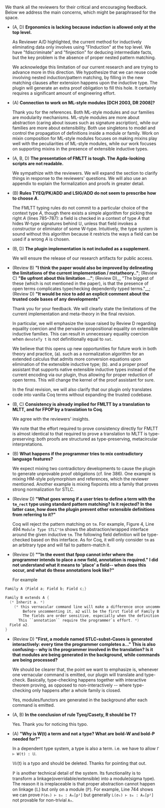 We thank all the reviewers for their critical and encouraging feedback.
Below we address the main concerns, which might be paraphrased for the space.

* (A, D) **Ergonomics is lacking because induction is allowed only at the top level.**

  As Reviewer A/D highlighted, the current method for inductively eliminating data only involves using "FInduction" at the top level. We have "fdiscriminate" and "finjection" for deducing intermediate facts, but the key problem is the absence of proper nested pattern matching.

  <!-- The idea is 
      fill in the new hole once pattern matching needs to extend the clauses
      lifting nested induction to top level seems not necessary
  -->

  We acknowledge this limitation of our current research and are trying to advance more in this direction. We hypothesize that we can reuse code involving nested induction/pattern matching, by filling in the new matching clauses after extension happens upon the inductive type. The plugin will generate an extra proof obligation to fill this hole. It certainly requires a significant amount of engineering effort.



* (A) __Connection to work on ML-style modules [DCH 2003, DR 2008]?__

  Thank you for the references.
  Both ML-style modules and our families are modularity mechanisms.
  ML-style modules are more about abstraction (caring about issues such as
  signature ascription), while our families are more about extensibility.
  Both use singletons to model and control the propagation of
  definitions inside a module or family.
  Work on mixin composition for ML-style modules focuses on making 
  mixins play well with the peculiarities of ML-style modules,
  while our work focuses on supporting mixins in the presence of extensible
  inductive types.
  
  <!--
  Generally speaking, compared to ML-style modules, families focus on overridability and code inheritance. The latter can be modelled by the functor in a verbose way. Module also has a clear distinction between the implementation and its signature, while family doesn't -- a given family is usually fixed with one signature, closer to OO classes. 
  ...
  Compared to the paper [DCH 2003], their problem formulation is more mature and they gear towards real-life programming experience. For example, they aim at generativity (a feature for nominality and side effect); subtyping (happens during signature matching); and phase distinction (for compilation). Our current paper handles family in a structural style; doesn't relate different signatures at all; and we work in a full-dependent type setting where mixing static and dynamic phases is acceptable.
  ...
  In fact, for plugin development, the family is compiled into modules/functors. In meta-theory, we use sigma type as a conceptually simpler representation of modules. We also use singleton type to expose concrete type information in a family inspired by their work. So our work is heavily influenced by ML-module.
  ...
  Our module and mixin have similar semantics to that from [DCH 2003] and [DR 2008]. However, compared to their work, we mainly focus on the prospect of the extensible inductive type and (exhaustiveness checking of) the corresponding recursors. Even in the case of mixin, we consider the consequent mixin of the inductive type and recursors.
  -->


* (A, B, D) **The presentation of FMLTT is tough. The Agda-looking scripts are not readable.**

  We sympathize with the reviewers. We will expand the section to clarify things
  in response to the reviewers' questions. We will also use an appendix to
  explain the formalization and proofs in greater detail.

  <!--
  Thank you for your feedback. 
  We sympathize with this impression in Section 5, and we agree it is dense, hard to read and not giving too much inspiration to the readers.
  ...
  We plan to expand it in the main text to clarify the questions the reviewers have, and also use appendices to explain the formalization and the proof in greater detail aiming for accessibility. 
  -->

* (B) __Rules TYEQ/PK/ADD and LSIG/ADD do not seem to prescribe how to choose $A$.__

  The FMLTT typing rules do not commit to a particular choice of the context type $A$,
  though there exists a simple algorithm for picking the right $A$ (lines 785–787): a
  field is checked in a context of type $A$ that hides W-type signatures behind
  $\mathbb{U}$, unless that field invokes a constructor or eliminator of some
  W-type. Intuitively, the type system is sound without this algorithm because
  it restricts the ways a field can be used if a wrong $A$ is chosen.
  
  <!--
  In practice, this A is decided by implementation. Our plugin always choose a "default" one which is just making all inductive type into an opaque type (Line 791) and make sure other parts stay the "same".
  ...
  Taking (Line 745) Figure. 8 as an example, `σ₅` has `tm : 𝕊(W(τₜₘ))` and `A`
  has `tm : 𝕌` instead. `s` will make sure other fields stay the same type. To
  show this explicitly at the plugin level, we look at Figure 4 (Line 494)
  `Module Type STLC°tm` (corresponding to `A`), where `tm : Set` (corresponding
  to `tm : 𝕌`). With this interface `STLC°tm` we cannot pattern match any term
  of type `tm : 𝕌` thus doing abstraction successfully.
  ...
  Generally speaking, all the (extensible) inductive type will be simply
  "wrapped" by a module type only exposing the
  constructor (with no eliminators), just like how we generate `STLC°tm`.
  -->

* (B, D) __The plugin implementation is not included as a supplement.__

  We will ensure the release of our research artifacts for public access.

* (Review B) __"I think the paper would also be improved by delineating the limitations of the current implementation / metatheory.."__; (Review C) __"Be upfront about this limitation ..."__; (Review D)__ "The biggest of these (which is not mentioned in the paper), is that the presence of open terms complicates typechecking dependently typed terms."__; (Review D) __"It would be nice to add an explicit comment about the trusted code bases of any developments"__

  Thank you for your feedback. We will clearly state the limitations of the
  current implementation and meta-theory in the final revision. 
  <!-- do we want to mention overridability/pins? -->
  In particular, we will emphasize the issue raised by Review D regarding equality coercion
  and the pervasive propositional equality on extensible inductive families.
  This can result in unnecessary equality coercion when `denoteTy t` is not
  definitionally equal to `nat`.

  We believe that this opens up new opportunities for future work in both theory
  and practice, (a). such as a normalization algorithm for an extended calculus
  that admits more conversion equations upon elimination of the extensible
  inductive type; (b). and a proper proof assistant that supports native
  extensible inductive types instead of the current encoding via our plugin,
  thus allowing for proper reduction of open terms. This will change the kernel
  of the proof assistant for sure. 

  In the final revision, we will also clarify that our plugin only translates
  code into vanilla Coq terms without expanding the trusted codebase.
  

* (B, C) __Consistency is already implied for FMLTT by a translation to MLTT, and for FPOP by a translation to Coq__.

  We agree with the reviewers' insights.

  We note that the effort required to prove consistency directly for FMLTT is
  almost identical to that required to prove a translation to MLTT is
  type-preserving: both proofs are structured as type-preserving, metacircular
  interpretations.
  
  <!--
  Our main excuse for doing the proofs is that we found it more
  educational for ourselves to directly prove FMLTT consistent than doing the
  translation.
  ...
  We decided to prove consistency and canonicity directly for FMLTT, because our
  formulation of W-types, which are part of both FMLTT and our target MLTT, is
  slightly unconventional.
  We define a W-type as given by a list of pairs of types $A_i ⊢ B_i$; each pair
  corresponds to one constructor.
  The convention is to define a W-type as given by a single pair of types $A ⊢ B$.
  The conventional and unconventional Wtype can be translated
  to each other because a list is also an inductive type.
  So the conventional and unconventional Wtype can be
  translated to each other. 
  ...
  However, our translation doesn't translate this unconventional Wtype
  formulation back to the conventional one. So the target calculus after
  translation is **MLTT + this unconventional Wtype**. In that case, translation
  can only function as a guide to the plugin implementation, and
  **pedantically** is not enough to show the consistency/canonicity for FMLTT
  because, **pedantically**, target calculus is not proven to be
  consistency/canonicity.
  ...
  We agree with Reviewer B's insight -- we will get consistency/canonicity when
  we translate the unconventional Wtype into the conventional one. In fact, our consistency 
  proof is structurally identical to the  type-preservation proof for a translation to MLTT, 
  since consistency is proved via a type-preserving, metacircular interpretation.
  ...
  The reason we
  didn't choose to do so is that we expect this translation a lot more verbose
  than the current proof because of the simplicity of Wtype itself compared to
  the rich functionality provided by (fake-)Agda's Inductive Facility. We only
  use the latter when constructing the consistency/canonicity model.
  -->


* (B) __What happens if the programmer tries to mix contradictory language features?__

  We expect mixing two contradictory developments to cause the plugin to
  generate unprovable proof obligations (cf. line 386). One example is mixing
  HM-style polymorphism and references, which the reviewer mentioned. Another
  example is mixing fixpoints into a family that proves strong normalization for
  STLC.

  <!--
  We currently don't support extending STLC with polymorphism and reference, which requires extending the existent inductive family with new indices. 
  ...
  Hypothetically speaking, we can expect our plugin will generate unprovable proof obligation under mixin, hindering qeding the proposition and thus closing the family.
  ...
  Another example would be extending *a family of STLC and its termination proof* with the general recursion feature. Our plugin will generate an unprovable proof obligation inside the reducibility argument for the fixpoint feature.  
  -->


* (Review D) __"What goes wrong if a user tries to define a term with the `tm_rect` type using standard pattern matching? Is it rejected? In the latter case, how does the plugin prevent other extensible definitions from referring to it?"__

  Coq will reject the pattern matching on `tm`. For example, Figure 4, Line 494 `Module Type STLC°tm` shows the abstraction/wrapped interface around the given inductive `tm`. The following field definition will be type-checked
  based on this interface. As for Coq, it will only consider `tm` as an
  arbitrary type and will fail to pattern-match it.
 

* (Review D) __""In the event that fpop cannot infer where the programmer intends to place a new field, annotation is required." I did not understand what it means to 'place' a field-- when does this occur,  and what do these annotations look like?"__

  For example
```C
Family A {Field a; Field b; Field c;}

Family B extends A {
  (* Inherit a. *) 
    (* this vernacular command line will make a difference once uncommented. 
        Before uncommenting it, a2 will be the first field of Family B.
        The fields are order sensitive, especially when the definition of a2 depends on a, placing a2 before a will fail the type-check. 
      This ``annotation`` require the programmer`s effort. *) 
  Field a2.
}
```



* (Review D) __"First, a module named STLC◦subst◦Cases is generated interactively: every time the programmer completes a..." This is also confusing-- why is the programmer involved in the translation? Is it that modules are being generated in the background, while commands are being processed?__

  We should be clearer that, the point we want to emphasize is, whenever one vernacular command is emitted, our plugin will translate and type-check. Basically, type-checking happens together with interactive theorem proving, as opposed to non-interactively -- where type-checking only happens after a whole family is closed.

  Yes, modules/functors are generated in the background after each command is emitted.


* (A, B) __In the conclusion of rule Tyeq/Casety, R should be T?__

  Yes. Thank you for noticing this typo.

* (A) __"Why is W(t) a term and not a type? What are bold-W and bold-P needed for?"__

  In a dependent type system, a type is also a term. i.e. we have to allow `Γ ⊢ W(t) : 𝕌`. 

  𝕎(t) is a typo and should be deleted. Thanks for pointing that out.

  ℙ is another technical detail of the system. Its functionality is to transform
  a linkage(overridable/extensible) into a module(sigma type). The reason it is
  irreplaceable is that proper abstraction cannot happen on linkage (𝕃) but
  only on a module (ℙ). For example, Line 744 shows we can prove `ℙ(σ₅) ⊢ s₆ :
  A₆[p¹]` but generally `𝕃(σ₅) ⊢ s₆ : A₆[p¹]` not provable for non-trivial
  `A₆`. 


